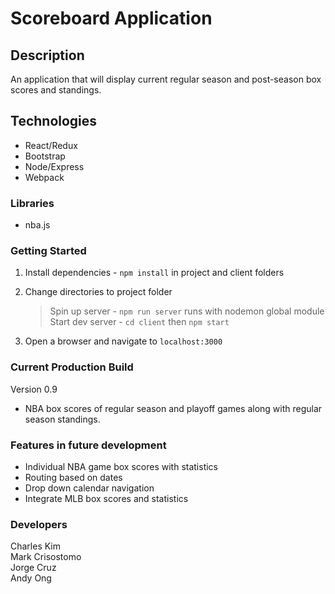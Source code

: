 # Scoreboard Application

## Description
An application that will display current regular season and post-season box scores and standings.

## Technologies
* React/Redux
* Bootstrap
* Node/Express
* Webpack

### Libraries
* nba.js

### Getting Started
1. Install dependencies - `npm install` in project and client folders
2. Change directories to project folder

    > Spin up server - `npm run server` runs with nodemon global module
    > Start dev server  - `cd client` then `npm start`

3. Open a browser and navigate to `localhost:3000`

### Current Production Build
Version 0.9
* NBA  box scores of regular season and playoff games along with regular season standings.

### Features in future development
* Individual NBA game box scores with statistics
* Routing based on dates
* Drop down calendar navigation
* Integrate MLB box scores and statistics

### Developers
Charles Kim  
Mark Crisostomo  
Jorge Cruz  
Andy Ong